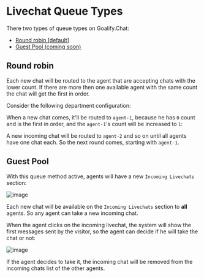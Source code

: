 # Livechat Queue Types

There two types of queue types on Goalify.Chat:

- [Round robin [default]](#round-robin)
- [Guest Pool (coming soon)](#guest-pool)

## Round robin

Each new chat will be routed to the agent that are accepting chats with the lower count.
If there are more then one available agent with the same count the chat will get the first in order.

Consider the following department configuration:

<!-- ![image](image1.png) -->

When a new chat comes, it'll be routed to `agent-1`, because he has `0` count and is the first in order,
and the `agent-1`'s count will be increased to `1`:

<!-- ![image](image2.png) -->

A new incoming chat will be routed to `agent-2` and so on until all agents have one chat each.
So the next round comes, starting with `agent-1`.

## Guest Pool

With this queue method active, agents will have a new `Incoming Livechats` section:

![image](https://cloud.githubusercontent.com/assets/8620042/15939957/a10bb994-2e3f-11e6-81ff-9b5c96046137.png)

Each new chat will be available on the `Incoming Livechats` section to **all** agents. So any agent can
take a new incoming chat.

When the agent clicks on the incoming livechat, the system will show the first messages sent by the visitor, so the
agent can decide if he will take the chat or not:

![image](https://cloud.githubusercontent.com/assets/8620042/15939960/a31a5b64-2e3f-11e6-9a99-f375b66e6a9d.png)

If the agent decides to take it, the incoming chat will be removed from the incoming chats list of the other agents.
